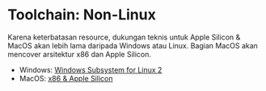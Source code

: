 # Toolchain: Non-Linux
Karena keterbatasan resource, dukungan teknis untuk Apple Silicon & MacOS akan lebih lama daripada Windows atau Linux.
Bagian MacOS akan mencover arsitektur x86 dan Apple Silicon.

- Windows: [Windows Subsystem for Linux 2](./wsl.md)
- MacOS: [x86 & Apple Silicon](./macos.md)

